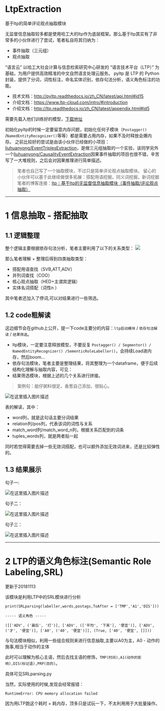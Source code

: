 # LtpExtraction
基于ltp的简单评论观点抽取模块

无监督信息抽取较多都是使用哈工大的ltp作为底层框架。那么基于ltp其实有了非常多的小伙伴进行了尝试，笔者私自将其归纳为：

 - 事件抽取（三元组）
 - 观点抽取

“语言云” 以哈工大社会计算与信息检索研究中心研发的 “语言技术平台（LTP）” 为基础，为用户提供高效精准的中文自然语言处理云服务。 
pyltp 是 LTP 的 Python 封装，提供了分词，词性标注，命名实体识别，依存句法分析，语义角色标注的功能。

 - 技术文档：http://pyltp.readthedocs.io/zh_CN/latest/api.html#id15 
 - 介绍文档：https://www.ltp-cloud.com/intro/#introduction 
 - 介绍文档：http://ltp.readthedocs.io/zh_CN/latest/appendix.html#id5

需要先载入他们训练好的模型，[下载地址](https://pan.baidu.com/share/link?shareid=1988562907&uk=2738088569#list/path=/)

初始化pyltp的时候一定要留意内存问题，初始化任何子模块（`Postagger()` /`NamedEntityRecognizer()`等等）都是需要占用内存，如果不及时释放会爆内存。
之前比较好的尝试是由该小伙伴已经做的小项目：[liuhuanyong/EventTriplesExtraction](https://github.com/liuhuanyong/EventTriplesExtraction)，是做三元组抽取的一个实验，该同学另外一个[liuhuanyong/CausalityEventExtraction](https://github.com/liuhuanyong/CausalityEventExtraction)因果事件抽取的项目也很不错，辛苦写了一大堆规则，之后会对因果推理进行简单描述。

> 笔者也自己写了一个抽取模块，不过只是简单评论观点抽取模块。
> 留心的小伙伴可以基于此继续做很多拓展：搭配用语挖掘，同义词挖掘，新词挖掘
> 笔者的博客连接：[ltp︱基于ltp的无监督信息抽取模块（事件抽取/评论观点抽取）](https://blog.csdn.net/sinat_26917383/article/details/82760214)


----------

# 1 信息抽取 - 搭配抽取

## 1.1 逻辑整理
整个逻辑主要根据依存句法分析，笔者主要利用了以下的关系类型：
![](https://github.com/mattzheng/LtpExtraction/blob/master/pic/001.png)

那么笔者理解 + 整理后得到四类抽取类型：

 - 搭配用语查找（SVB,ATT,ADV）
 - 并列词查找（COO）
 - 核心观点抽取（HED+主谓宾逻辑）
 - 实体名词搭配（词性n ）

其中笔者还加入了停词,可以对结果进行一些筛选。

## 1.2 code粗解读

这边细节会在github上公开，提一下code主要分的内容：`ltp启动模块` / `依存句法解读` / `结果筛选`。

- ltp模块，一定要注意释放模型，不要反复 `Postagger() / Segmentor() / NamedEntityRecognizer() /SementicRoleLabeller()`，会持续Load进内存，然后boom...
- 依存句法模块，笔者主要是整理结果，将其整理为一个dataframe，便于后续结构化理解与抽取内容，可见：
- 结果筛选模块，根据上述的几个关系进行拼接。


> 案例句：艇仔粥料很足，香葱自己添加，很贴心。


![在这里插入图片描述](https://github.com/mattzheng/LtpExtraction/blob/master/pic/002.png)

表的解读，其中：

- word列，就是这句话主要分词结果
- relation列/pos列，代表该词的词性与关系
- match_word列/match_word_n列，根据关系匹配到的词条
- tuples_words列，就是两者贴一起


同时若觉得需要去掉一些无效词搭配，也可以额外添加无效词进来，还是比较弹性的。

## 1.3 结果展示

句子一:

![在这里插入图片描述](https://github.com/mattzheng/LtpExtraction/blob/master/pic/003.png)

句子二：

![在这里插入图片描述](https://github.com/mattzheng/LtpExtraction/blob/master/pic/004.png)

句子三：

![在这里插入图片描述](https://github.com/mattzheng/LtpExtraction/blob/master/pic/005.png)


----------

# 2 LTP的语义角色标注(Semantic Role Labeling,SRL)

更新于20181113

该模块是利用LTP中的SRL模块进行分析


    print(SRLparsing(labeller,words,postags,ToAfter = ['TMP','A1','DIS']))

    ----- 语义角色 -----

    ([['ADV', ('最后', '打')], ['ADV', (['平均', '下来'], '便宜')], ['ADV', ('才', '便宜')], ['A0', ('40', '便宜')]], (True, ['40', '便宜', []]))


与句法模块相似，利用一些组合规则来进行信息抽取,主要以A0为主，A0 - 动作的施事,相当于动作的主体  

此时可以理解为核心主语，然后去找主语的修饰，`TMP(时间),A1(动作的影响),DIS(标记语),PRP(目的)`。

具体可见SRLparsing.py

当然，实际使用的时候,发现会经常报错：

    RuntimeError: CPU memory allocation failed

因为用LTP跑这个耗时 + 耗内存，顶多只是试玩一下，不太利用用于大批量操作。









